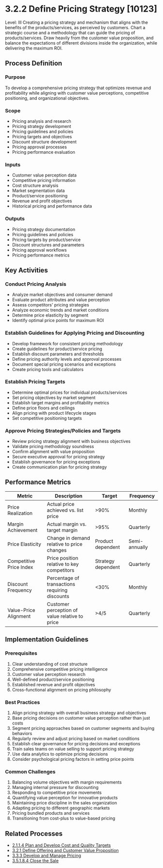 # 3.2.2 Define Pricing Strategy [10123]

<div class="process-card">
Level: III
Creating a pricing strategy and mechanism that aligns with the benefits of the products/services, as perceived by customers. Chart a strategic course and a methodology that can guide the pricing of products/services. Draw heavily from the customer value proposition, and balance the expectations of different divisions inside the organization, while delivering the maximum ROI.
</div>

## Process Definition

### Purpose

To develop a comprehensive pricing strategy that optimizes revenue and profitability while aligning with customer value perceptions, competitive positioning, and organizational objectives.

### Scope

- Pricing analysis and research
- Pricing strategy development
- Pricing guidelines and policies
- Pricing targets and objectives
- Discount structure development
- Pricing approval processes
- Pricing performance evaluation

### Inputs

- Customer value perception data
- Competitive pricing information
- Cost structure analysis
- Market segmentation data
- Product/service positioning
- Revenue and profit objectives
- Historical pricing and performance data

### Outputs

- Pricing strategy documentation
- Pricing guidelines and policies
- Pricing targets by product/service
- Discount structures and parameters
- Pricing approval workflows
- Pricing performance metrics

## Key Activities

### Conduct Pricing Analysis

- Analyze market objectives and consumer demand
- Evaluate product attributes and value perception
- Assess competitors' pricing strategies
- Analyze economic trends and market conditions
- Determine price elasticity by segment
- Identify optimal price points for maximum ROI

### Establish Guidelines for Applying Pricing and Discounting

- Develop framework for consistent pricing methodology
- Create guidelines for product/service pricing
- Establish discount parameters and thresholds
- Define pricing authority levels and approval processes
- Document special pricing scenarios and exceptions
- Create pricing tools and calculators

### Establish Pricing Targets

- Determine optimal prices for individual products/services
- Set pricing objectives by market segment
- Establish target margins and profitability metrics
- Define price floors and ceilings
- Align pricing with product lifecycle stages
- Set competitive positioning targets

### Approve Pricing Strategies/Policies and Targets

- Review pricing strategy alignment with business objectives
- Validate pricing methodology soundness
- Confirm alignment with value proposition
- Secure executive approval for pricing strategy
- Establish governance for pricing exceptions
- Create communication plan for pricing strategy

## Performance Metrics

| Metric | Description | Target | Frequency |
|--------|-------------|--------|-----------|
| Price Realization | Actual price achieved vs. list price | >90% | Monthly |
| Margin Achievement | Actual margin vs. target margin | >95% | Quarterly |
| Price Elasticity | Change in demand relative to price changes | Product dependent | Semi-annually |
| Competitive Price Index | Price position relative to key competitors | Strategy dependent | Quarterly |
| Discount Frequency | Percentage of transactions requiring discounts | <30% | Monthly |
| Value-Price Alignment | Customer perception of value relative to price | >4/5 | Quarterly |

## Implementation Guidelines

### Prerequisites

1. Clear understanding of cost structure
2. Comprehensive competitive pricing intelligence
3. Customer value perception research
4. Well-defined product/service positioning
5. Established revenue and profit objectives
6. Cross-functional alignment on pricing philosophy

### Best Practices

1. Align pricing strategy with overall business strategy and objectives
2. Base pricing decisions on customer value perception rather than just costs
3. Segment pricing approaches based on customer segments and buying behaviors
4. Regularly review and adjust pricing based on market conditions
5. Establish clear governance for pricing decisions and exceptions
6. Train sales teams on value selling to support pricing strategy
7. Use data analytics to optimize pricing decisions
8. Consider psychological pricing factors in setting price points

### Common Challenges

1. Balancing volume objectives with margin requirements
2. Managing internal pressure for discounting
3. Responding to competitive price movements
4. Quantifying value perception for innovative products
5. Maintaining price discipline in the sales organization
6. Adapting pricing to different geographic markets
7. Pricing bundled products and services
8. Transitioning from cost-plus to value-based pricing

## Related Processes

- [2.1.1.4 Plan and Develop Cost and Quality Targets](../products_and_services/2.1.1.4_plan_and_develop_cost_and_quality_targets.md)
- [3.2.1 Define Offering and Customer Value Proposition](3.2.1_define_offering_and_customer_value_proposition.md)
- [3.3.3 Develop and Manage Pricing](3.3.3_develop_and_manage_pricing.md)
- [3.5.1.8.4 Close the Sale](3.5.1.8.4_close_the_sale.md)
